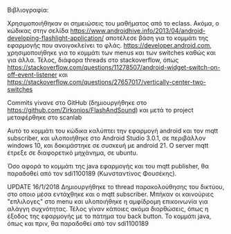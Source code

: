 Βιβλιογραφία:

Χρησιμοποιήθηκαν οι σημειώσεις του μαθήματος από το eclass.
Ακόμα, ο κώδικας στην σελίδα https://www.androidhive.info/2013/04/android-developing-flashlight-application/ αποτέλεσε βάση για το κομμάτι της εφαρμογής που ανοιγοκλείνει το φλάς.
https://developer.android.com, χρησιμοποιήθηκε για το κομμάτι των menus και των switches καθώς και για άλλα.
Τέλος, διάφορα threads στο stackoverflow, όπως https://stackoverflow.com/questions/11278507/android-widget-switch-on-off-event-listener και https://stackoverflow.com/questions/27657017/vertically-center-two-switches


Commits γίνανε στο GitHub (δημιουργήθηκε στο https://github.com/Zirkonios/FlashAndSound) και μετά το project μεταφέρθηκε στο scanlab

Αυτό το κομμάτι του κώδικα καλύπτει την εφαρμογή android και τον mqtt subscriber, και υλοποιήθηκε στο Android Studio 3.0.1, σε περιβάλλον windows 10, και δοκιμάστηκε σε συσκευή με android 21. Ο server mqtt έτρεξε σε διαφορετικό μηχάνημα, σε ubuntu. 

Όσο αφορά το κομμάτι της java εφαρμογής και του mqtt publisher, θα παραδοθεί από τον sdi1100189 (Κωνσταντίνος Φουσέκης).

UPDATE 16/1/2018
Δημιουργήθηκε το thread παρακολούθησης του δικτύου, στο οποιο μέσα εντάχθηκε και ο mqtt subscriber. Μπήκαν οι καινούριες "επλιλογες" στο menu και υλοποιήθηκε η αμφίδρομη επικοινωνία για αλάγγη συχνότητας. Τέλος γίναν κάποιες ακόμα διορθώσεις, όπως η έξοδος της εφαρμογής με το πάτημα του back button. Το κομμάτι java, όπως και πριν, θα παραδοθεί από τον sdi1100189
